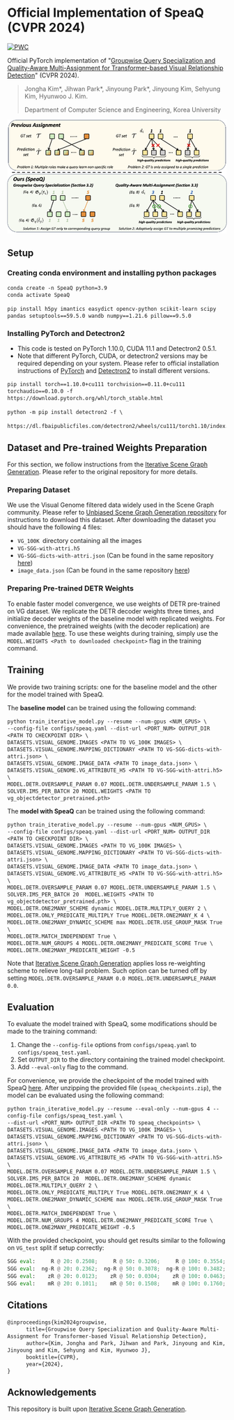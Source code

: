 [//]: # (# Groupwise Query Specialization and Quality-Aware Multi-Assignment for Transformer-based Visual Relationship Detection)
# Official Implementation of SpeaQ (CVPR 2024)
[![PWC](https://img.shields.io/endpoint.svg?url=https://paperswithcode.com/badge/groupwise-query-specialization-and-quality/scene-graph-generation-on-visual-genome)](https://paperswithcode.com/sota/scene-graph-generation-on-visual-genome?p=groupwise-query-specialization-and-quality)

Official PyTorch implementation of "[Groupwise Query Specialization and Quality-Aware Multi-Assignment for Transformer-based Visual Relationship Detection](https://arxiv.org/abs/2403.17709)" (CVPR 2024).
> Jongha Kim*, Jihwan Park*, Jinyoung Park*, Jinyoung Kim, Sehyung Kim, Hyunwoo J. Kim.
> 
> Department of Computer Science and Engineering, Korea University 

<div align="center">
  <img src="assets/speaq.png" width="750px" />
</div>

## Setup
### Creating conda environment and installing python packages
```
conda create -n SpeaQ python=3.9
conda activate SpeaQ

pip install h5py imantics easydict opencv-python scikit-learn scipy pandas setuptools==59.5.0 wandb numpy==1.21.6 pillow==9.5.0
```
### Installing PyTorch and Detectron2
- This code is tested on PyTorch 1.10.0, CUDA 11.1 and Detectron2 0.5.1.
- Note that different PyTorch, CUDA, or detectron2 versions may be required depending on your system. 
Please refer to official installation instructions of [PyTorch](https://pytorch.org/get-started/previous-versions/) and [Detectron2](https://detectron2.readthedocs.io/en/latest/tutorials/install.html) to install different versions.
```
pip install torch==1.10.0+cu111 torchvision==0.11.0+cu111 torchaudio==0.10.0 -f https://download.pytorch.org/whl/torch_stable.html

python -m pip install detectron2 -f \
  https://dl.fbaipublicfiles.com/detectron2/wheels/cu111/torch1.10/index.html
```


## Dataset and Pre-trained Weights Preparation
For this section, we follow instructions from the [Iterative Scene Graph Generation](https://github.com/ubc-vision/IterativeSG).
Please refer to the original repository for more details.

### Preparing Dataset
We use the Visual Genome filtered data widely used in the Scene Graph community. 
Please refer to [Unbiased Scene Graph Generation repository](https://github.com/KaihuaTang/Scene-Graph-Benchmark.pytorch/blob/master/DATASET.md) for instructions to download this dataset. 
After downloading the dataset you should have the following 4 files: 
- `VG_100K `directory containing all the images
- `VG-SGG-with-attri.h5` 
- `VG-SGG-dicts-with-attri.json` (Can be found in the same repository [here](https://github.com/KaihuaTang/Scene-Graph-Benchmark.pytorch/tree/master/datasets/vg))
- `image_data.json` (Can be found in the same repository [here](https://github.com/KaihuaTang/Scene-Graph-Benchmark.pytorch/tree/master/datasets/vg))

### Preparing Pre-trained DETR Weights
To enable faster model convergence, we use weights of DETR pre-trained on VG dataset.
We replicate the DETR decoder weights three times, and initialize decoder weights of the baseline model with replicated weights. 
For convenience, the pretrained weights (with the decoder replication) are made available [here](https://drive.google.com/drive/folders/1CdcYdcYEvkZHz-I1IFF8sBxVMWSyWIkh?usp=share_link). 
To use these weights during training, simply use the `MODEL.WEIGHTS <Path to downloaded checkpoint>` flag in the training command.


## Training
We provide two training scripts: one for the baseline model and the other for the model trained with SpeaQ.

The **baseline model** can be trained using the following command:
```
python train_iterative_model.py --resume --num-gpus <NUM_GPUS> \
--config-file configs/speaq.yaml --dist-url <PORT_NUM> OUTPUT_DIR <PATH TO CHECKPOINT DIR> \ 
DATASETS.VISUAL_GENOME.IMAGES <PATH TO VG_100K IMAGES> \
DATASETS.VISUAL_GENOME.MAPPING_DICTIONARY <PATH TO VG-SGG-dicts-with-attri.json> \
DATASETS.VISUAL_GENOME.IMAGE_DATA <PATH TO image_data.json> \
DATASETS.VISUAL_GENOME.VG_ATTRIBUTE_H5 <PATH TO VG-SGG-with-attri.h5> \
MODEL.DETR.OVERSAMPLE_PARAM 0.07 MODEL.DETR.UNDERSAMPLE_PARAM 1.5 \
SOLVER.IMS_PER_BATCH 20 MODEL.WEIGHTS <PATH TO vg_objectdetector_pretrained.pth>
```

The **model with SpeaQ** can be trained using the following command:
```
python train_iterative_model.py --resume --num-gpus <NUM_GPUS> \
--config-file configs/speaq.yaml --dist-url <PORT_NUM> OUTPUT_DIR <PATH TO CHECKPOINT DIR> \ 
DATASETS.VISUAL_GENOME.IMAGES <PATH TO VG_100K IMAGES> \
DATASETS.VISUAL_GENOME.MAPPING_DICTIONARY <PATH TO VG-SGG-dicts-with-attri.json> \
DATASETS.VISUAL_GENOME.IMAGE_DATA <PATH TO image_data.json> \
DATASETS.VISUAL_GENOME.VG_ATTRIBUTE_H5 <PATH TO VG-SGG-with-attri.h5> \
MODEL.DETR.OVERSAMPLE_PARAM 0.07 MODEL.DETR.UNDERSAMPLE_PARAM 1.5 \
SOLVER.IMS_PER_BATCH 20  MODEL.WEIGHTS <PATH TO vg_objectdetector_pretrained.pth> \
MODEL.DETR.ONE2MANY_SCHEME dynamic MODEL.DETR.MULTIPLY_QUERY 2 \
MODEL.DETR.ONLY_PREDICATE_MULTIPLY True MODEL.DETR.ONE2MANY_K 4 \
MODEL.DETR.ONE2MANY_DYNAMIC_SCHEME max MODEL.DETR.USE_GROUP_MASK True \
MODEL.DETR.MATCH_INDEPENDENT True \
MODEL.DETR.NUM_GROUPS 4 MODEL.DETR.ONE2MANY_PREDICATE_SCORE True \
MODEL.DETR.ONE2MANY_PREDICATE_WEIGHT -0.5
```

Note that [Iterative Scene Graph Generation](https://github.com/ubc-vision/IterativeSG) applies loss re-weighting scheme to relieve long-tail problem.
Such option can be turned off by setting ```MODEL.DETR.OVERSAMPLE_PARAM 0.0 MODEL.DETR.UNDERSAMPLE_PARAM 0.0```.


## Evaluation
To evaluate the model trained with SpeaQ, some modifications should be made to the training command:
1. Change the ```--config-file``` options from ```configs/speaq.yaml``` to ```configs/speaq_test.yaml```.
2. Set ```OUTPUT_DIR``` to the directory containing the trained model checkpoint.
3. Add ```--eval-only``` flag to the command.

For convenience, we provide the checkpoint of the model trained with SpeaQ [here](https://drive.google.com/file/d/10H2-8Eb4QOJCnwaNujisjkxiSxuKySih/view?usp=drive_link).
After unzipping the provided file (```speaq_checkpoints.zip```), the model can be evaluated using the following command:
```
python train_iterative_model.py --resume --eval-only --num-gpus 4 --config-file configs/speaq_test.yaml \ 
--dist-url <PORT_NUM> OUTPUT_DIR <PATH TO speaq_checkpoints> \
DATASETS.VISUAL_GENOME.IMAGES <PATH TO VG_100K IMAGES> \
DATASETS.VISUAL_GENOME.MAPPING_DICTIONARY <PATH TO VG-SGG-dicts-with-attri.json> \
DATASETS.VISUAL_GENOME.IMAGE_DATA <PATH TO image_data.json> \
DATASETS.VISUAL_GENOME.VG_ATTRIBUTE_H5 <PATH TO VG-SGG-with-attri.h5> \
MODEL.DETR.OVERSAMPLE_PARAM 0.07 MODEL.DETR.UNDERSAMPLE_PARAM 1.5 \
SOLVER.IMS_PER_BATCH 20  MODEL.DETR.ONE2MANY_SCHEME dynamic MODEL.DETR.MULTIPLY_QUERY 2 \
MODEL.DETR.ONLY_PREDICATE_MULTIPLY True MODEL.DETR.ONE2MANY_K 4 \
MODEL.DETR.ONE2MANY_DYNAMIC_SCHEME max MODEL.DETR.USE_GROUP_MASK True \
MODEL.DETR.MATCH_INDEPENDENT True \
MODEL.DETR.NUM_GROUPS 4 MODEL.DETR.ONE2MANY_PREDICATE_SCORE True \
MODEL.DETR.ONE2MANY_PREDICATE_WEIGHT -0.5
```

With the provided checkpoint, you should get results similar to the following on ```VG_test``` split if setup correctly:
```python
SGG eval:     R @ 20: 0.2508;     R @ 50: 0.3206;     R @ 100: 0.3554;  for mode=sgdet, type=Recall(Main).
SGG eval:  ng-R @ 20: 0.2362;  ng-R @ 50: 0.3078;  ng-R @ 100: 0.3482;  for mode=sgdet, type=No Graph Constraint Recall(Main).
SGG eval:    zR @ 20: 0.0123;    zR @ 50: 0.0304;    zR @ 100: 0.0463;  for mode=sgdet, type=Zero Shot Recall.
SGG eval:    mR @ 20: 0.1011;    mR @ 50: 0.1508;    mR @ 100: 0.1760;  for mode=sgdet, type=Mean Recall.
```

## Citations
```
@inproceedings{kim2024groupwise,
      title={Groupwise Query Specialization and Quality-Aware Multi-Assignment for Transformer-based Visual Relationship Detection}, 
      author={Kim, Jongha and Park, Jihwan and Park, Jinyoung and Kim, Jinyoung and Kim, Sehyung and Kim, Hyunwoo J},
      booktitle={CVPR},
      year={2024},
}
```

## Acknowledgements
This repository is built upon [Iterative Scene Graph Generation](https://github.com/ubc-vision/IterativeSG).
